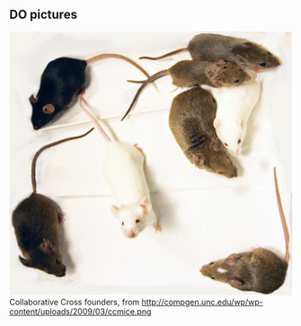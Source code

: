 ## DO pictures

[![CC founders](ccmice.png)](http://compgen.unc.edu/wp/wp-content/uploads/2009/03/ccmice.png)
Collaborative Cross founders, from
<http://compgen.unc.edu/wp/wp-content/uploads/2009/03/ccmice.png>
